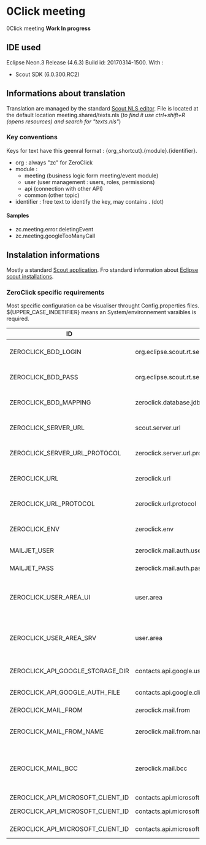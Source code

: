 # 0Click meeting
0Click meeting **Work In progress**


## IDE used
Eclipse Neon.3 Release (4.6.3) Build id: 20170314-1500.
With : 
- Scout SDK (6.0.300.RC2)

## Informations about translation
Translation are managed by the standard [Scout NLS editor](https://eclipsescout.github.io/6.0/technical-guide.html#texts).
File is located at the default location meeting.shared/texts.nls (*to find it use ctrl+shift+R (opens resources) and search for "texts.nls"*)

### Key conventions
Keys for text have this geenral format : {org_shortcut}.{module}.{identifier}.
- org : always "zc" for ZeroClick
- module : 
  - meeting (business logic form meeting/event module)
  - user (user management : users, roles, permissions)
  - api (connection with other API)
  - common (other topic)
- identifier : free text to identify the key, may contains . (dot)

#### Samples 
- zc.meeting.error.deletingEvent
- zc.meeting.googleTooManyCall

## Instalation informations
Mostly a standard [Scout application](https://eclipsescout.github.io/6.0/technical-guide.html#overview). Fro standard information about [Eclipse scout installations](https://eclipsescout.github.io/6.0/beginners-guide.html#apx-install_scout).

### ZeroClick specific requirements
Most specific configuration ca be visualiser throught Config.properties files. ${UPPER_CASE_INDETIFIER} means an System/environnement varaibles is required.

| ID | alias |Example | Location | Description | Default |
| -- | ----- | ------- | -------- | ----------- | ------- |
| ZEROCLICK_BDD_LOGIN | org.eclipse.scout.rt.server.services.common.jdbc.AbstractSqlService#username | mylogin | Server | The login to connect to DataBase | (empty) |
| ZEROCLICK_BDD_PASS | org.eclipse.scout.rt.server.services.common.jdbc.AbstractSqlService#password | The_password | Server | The password to connect to DataBase | (empty) |
| ZEROCLICK_BDD_MAPPING | zeroclick.database.jdbc.mapping.name | jdbc:postgresql://127.0.0.1:5432/zcdev | Server | Mapping to conenct to the DataBase | jdbc:derby:memory:zeroclick-database |
| ZEROCLICK_SERVER_URL | scout.server.url | http://localhost:8080 | Client | BackEnd server URL use by UI servers | (empty) |
| ZEROCLICK_SERVER_URL_PROTOCOL | zeroclick.server.url.protocol | http | Client | BackEnd server protocol use by UI servers | (empty) |
| ZEROCLICK_URL | zeroclick.url | http://localhost:8080 | Client | Use to build full URL (for links in emails , ...) | http://localhost:8082 |
| ZEROCLICK_URL_PROTOCOL | zeroclick.url.protocol | http | Client | Use to build full URL (for links in emails , ...) | (empty) |
| ZEROCLICK_ENV | zeroclick.env | test, prod, local_dev1 | Client | used to inform the curent environnement kind | Local |
| MAILJET_USER |  zeroclick.mail.auth.user | 4f08eb4e3a2c9c2gt72f1e45f8c818dd | Client | Api user ID for Mailjet | (empty) |
| MAILJET_PASS |  zeroclick.mail.auth.password | c836bcbd553284320bf410fbc370a6d3 | Client | APi password for Mailjet | (empty) |
| ZEROCLICK_USER_AREA_UI | user.area | /var/zeroclick or ${user.home}/org.zeroclick.meeting.html.ui.dev | Client | Local storage for Scout Files, and root folder for other application specific files | (empty) |
| ZEROCLICK_USER_AREA_SRV | user.area | /var/zeroclick or ${user.home}/org.zeroclick.meeting.server.dev | Server | Local storage for Scout Files, and root folder for other application specific files | (empty) |
| ZEROCLICK_API_GOOGLE_STORAGE_DIR | contacts.api.google.user.storage.dir | ${user.area}/GoogleUserStorage | Client | Local Storage for Google User OAuth data | (empty) |
| ZEROCLICK_API_GOOGLE_AUTH_FILE | contacts.api.google.client.auth.file | ${user.area}/GoogleClientStorage/client_secret_zeroclick_dev.json | Client | Your (Google) app credential file | (empty) |
| ZEROCLICK_MAIL_FROM | zeroclick.mail.from | bob358@someProvider.com | Client | Mail who send email | admin@0click.org |
| ZEROCLICK_MAIL_FROM_NAME | zeroclick.mail.from.name | Bob from 0Click | Client | Name display in mail client for the sender | admin |
| ZEROCLICK_MAIL_BCC | zeroclick.mail.bcc | suport@someProvider.com | Client | in not empty will be bcc for all mail **Deprecated** use app parameter "bcc.support.email" instead | (empty) |
| ZEROCLICK_API_MICROSOFT_CLIENT_ID | contacts.api.microsoft.client.id | feaa1131-18df-41cc-a693-c88c430167d3 | Client | Microsoft client ID | (empty) |
| ZEROCLICK_API_MICROSOFT_CLIENT_ID | contacts.api.microsoft.client.secret | sdf455$çsdfsz | Client | Microsoft client password | none |
| ZEROCLICK_API_MICROSOFT_CLIENT_ID | contacts.api.microsoft.callback.url | /api/microsoft/oauth2callback | Client | Internal ul to get Tokens | http://localhost:8082/api/microsoft/oauth2callback |



